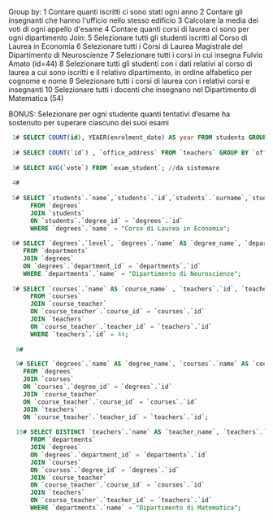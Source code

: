 Group by:
  1  Contare quanti iscritti ci sono stati ogni anno
  2  Contare gli insegnanti che hanno l'ufficio nello stesso edificio
  3  Calcolare la media dei voti di ogni appello d'esame
  4  Contare quanti corsi di laurea ci sono per ogni dipartimento
Join:
   5  Selezionare tutti gli studenti iscritti al Corso di Laurea in Economia
   6  Selezionare tutti i Corsi di Laurea Magistrale del Dipartimento di Neuroscienze
   7  Selezionare tutti i corsi in cui insegna Fulvio Amato (id=44)
   8  Selezionare tutti gli studenti con i dati relativi al corso di laurea a cui sono iscritti e il relativo dipartimento, in ordine alfabetico per cognome e nome
   9  Selezionare tutti i corsi di laurea con i relativi corsi e insegnanti
   10  Selezionare tutti i docenti che insegnano nel Dipartimento di Matematica (54)

BONUS: Selezionare per ogni studente quanti tentativi d’esame ha sostenuto per superare ciascuno dei suoi esami

```sql
 1# SELECT COUNT(id), YEAER(enrolment_date) AS year FROM students GROUP BY year; //DA SISTEMARE
 
 2# SELECT COUNT(`id`) , `office_address` FROM `teachers` GROUP BY `office_address`;
 
 3# SELECT AVG(`vote`) FROM `exam_student`; //da sistemare
 
 4# 
 
 5# SELECT `students`.`name`,`students`.`id`,`students`.`surname`,`students`.`registration_number`,        `degrees`.`name` AS `deegre_name`
      FROM `degrees`
      JOIN `students`
      ON `students`.`degree_id` = `degrees`.`id`
      WHERE `degrees`.`name` = "Corso di Laurea in Economia";
 
 6# SELECT `degrees`.`level`, `degrees`.`name` AS `degree_name`, `departments`.`name`
    FROM `departments`
    JOIN `degrees`
    ON `degrees`.`department_id` = `departments`.`id`
    WHERE `departments`.`name` = "Dipartimento di Neuroscienze";
 
 7# SELECT `courses`.`name` AS `course_name` , `teachers`.`id`, `teachers`.`name`, `teachers`.`surname`
      FROM `courses`
      JOIN `course_teacher`
      ON `course_teacher`.`course_id` = `courses`.`id`
      JOIN `teachers`
      ON `course_teacher`.`teacher_id` = `teachers`.`id`
      WHERE `teachers`.`id` = 44;
  
  8#

  9# SELECT `degrees`.`name` AS `degree_name`, `courses`.`name` AS `course_name`, `teachers`.`name` AS  `teachers_name`, `teachers`.`surname` AS `teachers_surname`
    FROM `degrees`
    JOIN `courses`
    ON `courses`.`degree_id` = `degrees`.`id`
    JOIN `course_teacher`
    ON `course_teacher`.`course_id` = `courses`.`id`
    JOIN `teachers`
    ON `course_teacher`.`teacher_id` = `teachers`.`id`;
  
  10# SELECT DISTINCT `teachers`.`name` AS `teacher_name`, `teachers`.`surname` AS `teacher_surname`, `teachers`.`id` AS `teacher_id`, `departments`.`name` AS `department_name`, `courses`.`name` AS `courses_name`
      FROM `departments`
      JOIN `degrees`
      ON `degrees`.`department_id` = `departments`.`id`
      JOIN `courses`
      ON `courses`.`degree_id` = `degrees`.`id`
      JOIN `course_teacher`
      ON `course_teacher`.`course_id` = `courses`.`id`
      JOIN `teachers`
      ON `course_teacher`.`teacher_id` = `teachers`.`id`
      WHERE `departments`.`name` = "Dipartimento di Matematica";
```